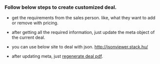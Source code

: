 ### Follow below steps to create customized deal.

- get the requirements from the sales person. like, what they want to add or remove with pricing.
- after getting all the required information, just update the meta object of the current deal.
- you can use below site to deal with json.
  http://jsonviewer.stack.hu/
  
- after updating meta, just <a href="/roadheroes/regenerate-deal-pdf.md">regenerate deal pdf</a>.
